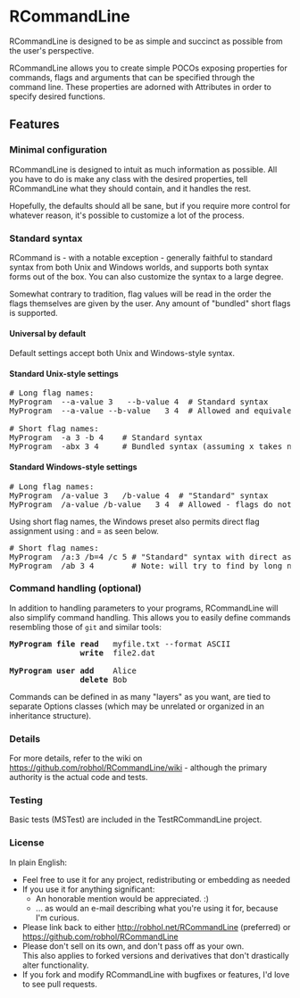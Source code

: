 # RCommandLine

RCommandLine is designed to be as simple and succinct as possible from the user's perspective.

RCommandLine allows you to create simple POCOs exposing properties for commands, flags and arguments that can be specified through the command line. These properties are adorned with Attributes in order to specify desired functions.

## Features
### Minimal configuration

RCommandLine is designed to intuit as much information as possible. All you have to do is make any class with the desired properties, tell RCommandLine what they should contain, and it handles the rest.

Hopefully, the defaults should all be sane, but if you require more control for whatever reason, it's possible to customize a lot of the process.

### Standard syntax

RCommand is - with a notable exception - generally faithful to standard syntax from both Unix and Windows worlds, and supports both syntax forms out of the box. You can also customize the syntax to a large degree.

Somewhat contrary to tradition, flag values will be read in the order the flags themselves are given by the user. Any amount of "bundled" short flags is supported.

#### Universal by default
Default settings accept both Unix and Windows-style syntax.

#### Standard Unix-style settings
<pre>
# Long flag names:
MyProgram  --a-value 3   --b-value 4  # Standard syntax
MyProgram  --a-value --b-value   3 4  # Allowed and equivalent - flags do not need to be followed immediately by their value, but are picked up in the same order

# Short flag names:
MyProgram  -a 3 -b 4    # Standard syntax
MyProgram  -abx 3 4     # Bundled syntax (assuming x takes no value, -xab and -axb are equivalent)
</pre>

#### Standard Windows-style settings
<pre>
# Long flag names:
MyProgram  /a-value 3   /b-value 4  # "Standard" syntax
MyProgram  /a-value /b-value   3 4  # Allowed - flags do not need to be followed immediately by their value
</pre>

Using short flag names, the Windows preset also permits direct flag assignment using : and = as seen below.
<pre>
# Short flag names:
MyProgram  /a:3 /b=4 /c 5 # "Standard" syntax with direct assignment of a and b
MyProgram  /ab 3 4        # Note: will try to find by long name first, then try to assign as "bundle"
</pre>

### Command handling (optional)

In addition to handling parameters to your programs, RCommandLine will also simplify command handling. This allows you to easily define commands resembling those of `git` and similar tools:

<pre>
<b>MyProgram file read</b>   myfile.txt --format ASCII
               <b>write</b>  file2.dat

<b>MyProgram user add</b>    Alice
               <b>delete</b> Bob
</pre>

Commands can be defined in as many "layers" as you want, are tied to separate Options classes (which may be unrelated or organized in an inheritance structure). 

### Details

For more details, refer to the wiki on https://github.com/robhol/RCommandLine/wiki - although the primary authority is the actual code and tests.

### Testing

Basic tests (MSTest) are included in the TestRCommandLine project.

### License

In plain English: 
* Feel free to use it for any project, redistributing or embedding as needed
* If you use it for anything significant:
    * An honorable mention would be appreciated. :)
    * ... as would an e-mail describing what you're using it for, because I'm curious.
* Please link back to either http://robhol.net/RCommandLine (preferred) or https://github.com/robhol/RCommandLine
* Please don't sell on its own, and don't pass off as your own.  
This also applies to forked versions and derivatives that don't drastically alter functionality.
* If you fork and modify RCommandLine with bugfixes or features, I'd love to see pull requests.